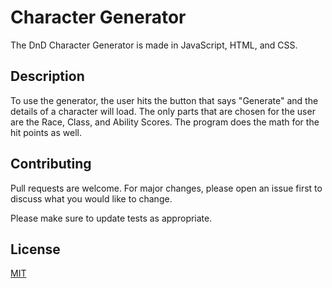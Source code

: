 # Character Generator

The DnD Character Generator is made in JavaScript, HTML, and CSS.

## Description

To use the generator, the user hits the button that says "Generate" and the details of a character will load. The only parts that are chosen for the user are the Race, Class, and Ability Scores. The program does the math for the hit points as well.

## Contributing
Pull requests are welcome. For major changes, please open an issue first to discuss what you would like to change.

Please make sure to update tests as appropriate.

## License
[MIT](https://choosealicense.com/licenses/mit/)